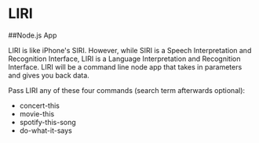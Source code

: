 # LIRI 
##Node.js App

LIRI is like iPhone's SIRI. However, while SIRI is a Speech Interpretation and Recognition Interface, LIRI is a Language Interpretation and Recognition Interface. LIRI will be a command line node app that takes in parameters and gives you back data.

Pass LIRI any of these four commands (search term afterwards optional):
* concert-this
* movie-this
* spotify-this-song
* do-what-it-says
